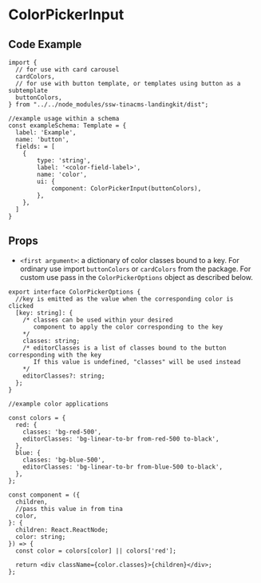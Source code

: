 # ColorPickerInput

## Code Example

```tsx
import {
  // for use with card carousel
  cardColors,
  // for use with button template, or templates using button as a subtemplate
  buttonColors,
} from "../../node_modules/ssw-tinacms-landingkit/dist";

//example usage within a schema
const exampleSchema: Template = {
  label: 'Example',
  name: 'button',
  fields: = [
    {
        type: 'string',
        label: '<color-field-label>',
        name: 'color',
        ui: {
            component: ColorPickerInput(buttonColors),
        },
    },
  ]
}
```

## Props

- `<first argument>`: a dictionary of color classes bound to a key. For ordinary use import `buttonColors` or `cardColors` from the package. For custom use pass in the `ColorPickerOptions` object as described below.

```tsx
export interface ColorPickerOptions {
  //key is emitted as the value when the corresponding color is clicked
  [key: string]: {
    /* classes can be used within your desired
       component to apply the color corresponding to the key
    */
    classes: string;
    /* editorClasses is a list of classes bound to the button corresponding with the key
       If this value is undefined, "classes" will be used instead
    */
    editorClasses?: string;
  };
}

//example color applications

const colors = {
  red: {
    classes: 'bg-red-500',
    editorClasses: 'bg-linear-to-br from-red-500 to-black',
  },
  blue: {
    classes: 'bg-blue-500',
    editorClasses: 'bg-linear-to-br from-blue-500 to-black',
  },
};

const component = ({
  children,
  //pass this value in from tina
  color,
}: {
  children: React.ReactNode;
  color: string;
}) => {
  const color = colors[color] || colors['red'];

  return <div className={color.classes}>{children}</div>;
};
```
